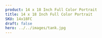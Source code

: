 ```yaml
---
product: 14 x 18 Inch Full Color Portrait
title: 14 x 18 Inch Full Color Portrait
SKU: 14x18FC
draft: false
hero: ../../images/tank.jpg
---
```

